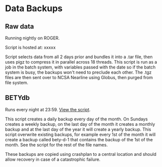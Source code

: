# Data Backups

## Raw data

Running nightly on ROGER.

Script is hosted at: xxxxx

Script selects data from all 2 days prior and bundles it into a .tar file, then uses pigz to compress it in parallel across 18 threads. This script is run as a job in the batch system, with variables passed with the date so if the batch system is busy, the backups won't need to preclude each other. The .tgz files are then sent over to NCSA Nearline using Globus, then purged from file system.

## BETYdb

Runs every night at 23:59.  [View the script](https://github.com/PecanProject/pecan/blob/master/scripts/backup.bety.sh).

This script creates a daily backup every day of the month. On Sundays creates a weekly backup, on the last day of the month it creates a monthly backup and at the last day of the year it will create a yearly backup. This script overwrite existing backups, for example every 1st of the month it will create a backup called bety-d-1 that contains the backup of the 1st of the month. See the script for the rest of the file names.

These backups are copied using crashplan to a central location and should allow recovery in case of a catastrophic failure.
